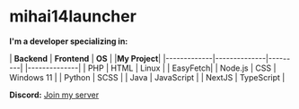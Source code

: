 # mihai14launcher

**I'm a developer specializing in:**

| **Backend** | **Frontend** | **OS**  |                                     |**My Project**|
|-------------|--------------|---------|                                     |--------------|
| PHP         | HTML         | Linux   |                                     | EasyFetch|
| Node.js     | CSS          | Windows 11 |
| Python      | SCSS         |
| Java        | JavaScript   |
|  NextJS           | TypeScript   |

**Discord:** [Join my server](https://discord.gg/PXTtxEK7g8)
